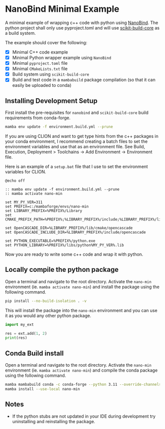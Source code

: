 # NanoBind Minimal Example

A minimal example of wrapping c++ code with python using [NanoBind](https://nanobind.readthedocs.io/en/latest/).
The python project shall only use pyproject.toml and will use
[scikit-build-core](https://github.com/scikit-build/scikit-build-core) as a build system.

The example should cover the following:

- [x] Minimal C++ code example
- [x] Minimal Python wrapper example using `NanoBind`
- [x] Minimal `pyproject.toml` file
- [x] Minimal `CMakeLists.txt` file
- [x] Build system using `scikit-build-core`
- [x] Build and test code in a `mambabuild` package compilation (so that it can easily be uploaded to conda)

## Installing Development Setup

First install the pre-requisites for `nanobind` and `scikit-build-core` build requirements from conda-forge.

```bash
mamba env update -f environment.build.yml --prune
```

If you are using CLION and want to get type hints from the c++ packages in your conda environment,
I recommend creating a batch files to set the environment variables and use that as an environment file.
See Build, Execution, Deployment > Toolchains -> Add Environment -> Environment file.

Here is an example of a `setup.bat` file that I use to set the environment variables for CLION.

    @echo off

    :: mamba env update -f environment.build.yml --prune
    :: mamba activate nano-min
    
    set MY_PY_VER=311
    set PREFIX=c:/mambaforge/envs/nano-min
    set LIBRARY_PREFIX=%PREFIX%/Library
    set CMAKE_PREFIX_PATH=%PREFIX%;%LIBRARY_PREFIX%/include;%LIBRARY_PREFIX%/lib;%LIBRARY_PREFIX%/bin

    set OpenCASCADE_DIR=%LIBRARY_PREFIX%/lib/cmake/opencascade
    set OpenCASCADE_INCLUDE_DIR=%LIBRARY_PREFIX%/include/opencascade

    set PYTHON_EXECUTABLE=%PREFIX%/python.exe
    set PYTHON_LIBRARY=%PREFIX%/libs/python%MY_PY_VER%.lib

Now you are ready to write some c++ code and wrap it with python.

## Locally compile the python package

Open a terminal and navigate to the root directory.
Activate the `nano-min` environment (ie. `mamba activate nano-min`) and install the package using the following command.

```bash
pip install --no-build-isolation . -v
```

This will install the package into the `nano-min` environment and you can use it as you would any other python package.

```python
import my_ext

res = ext.add(1, 2)
print(res)
```

## Conda Build install

Open a terminal and navigate to the root directory.
Activate the `nano-min` environment (ie. `mamba activate nano-min`) and compile the conda package
using the following command.

```bash
mamba mambabuild conda -c conda-forge --python 3.11 --override-channels
mamba install --use-local nano-min
```

## Notes

* If the python stubs are not updated in your IDE during development try uninstalling and reinstalling the package.
